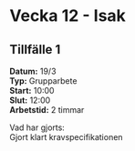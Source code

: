 # Vecka 12 - Isak

## Tillfälle 1  
**Datum:** 	19/3  
**Typ:** 	Grupparbete    
**Start:**	10:00  
**Slut:**	12:00  
**Arbetstid:**	2 timmar   

Vad har gjorts:  
Gjort klart kravspecifikationen